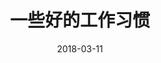 ---
layout: post
title: "一些好的工作习惯"
date: 2018-03-11
categories: essay
image: cards.jpg
published: false
---